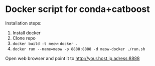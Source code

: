 # Docker script for conda+catboost

Installation steps:
1. Install docker
2. Clone repo
3. `docker build -t meow-docker .`
4. `docker run --name=meow -p 8888:8888 -d meow-docker ./run.sh`

Open web browser and point it to http://your.host.ip.adress:8888

